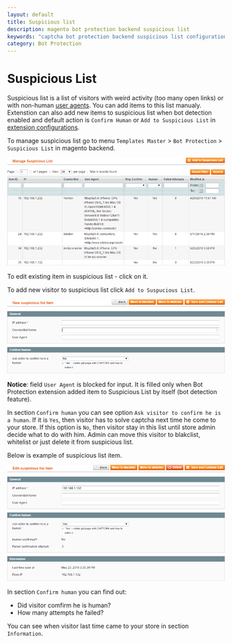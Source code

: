 ```yaml
---
layout: default
title: Suspicious list
description: magento bot protection backend suspicious list
keywords: "captcha bot protection backend suspicious list configuration"
category: Bot Protection
---
```


# Suspicious List

Suspicious list is a list of visitors with weird activity (too many open links)
or with non-human [user agents](https://en.wikipedia.org/wiki/User_agent). You
can add items to this list manualy. Extenstion can also add new items to
suspicious list when bot detection enabled and default action is `Confirm Human`
or `Add to Suspicious List` in [extension configurations](../extension-configuration/#detect-bots).

To manage suspicious list go to menu `Templates Master` > `Bot Protection` >
`Suspicious List` in magento backend.

![Suspucious list](/images/m1/extensions/botprotection/backend/suspisious-list.png)

To edit existing item in suspicious list - click on it.

To add new visitor to suspicious list click `Add to Suspucious List`.

![Add to suspicious list](/images/m1/extensions/botprotection/backend/add-to-suspicious-list.png)

**Notice**: field `User Agent` is blocked for input. It is filled only when Bot
Protection extension added item to Suspicious List by itself (bot detection
feature).

In section `Confirm human` you can see option
`Ask visitor to confirm he is a human`. If it is `Yes`, then visitor has to
solve captcha next time he come to your store. If this option is `No`, then
visitor stay in this list until store admin decide what to do with him. Admin
can move this visitor to blakclist, whitelist or just delete it from suspicious
list.

Below is example of suspicious list item.

![Suspicious list example](/images/m1/extensions/botprotection/backend/suspicious-list-example.png)

In section `Confirm human` you can find out:

-   Did visitor comfirm he is human?
-   How many attempts he failed?

You can see when visitor last time came to your store in section `Information`.

